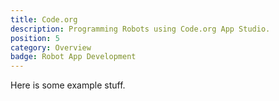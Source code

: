 ```yaml
---
title: Code.org
description: Programming Robots using Code.org App Studio.
position: 5
category: Overview
badge: Robot App Development
---
```


Here is some example stuff.